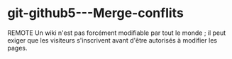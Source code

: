 # git-github5---Merge-conflits
REMOTE
Un wiki n'est pas forcément modifiable par tout le monde ; il peut exiger que les visiteurs s'inscrivent avant d'être autorisés à modifier les pages.
